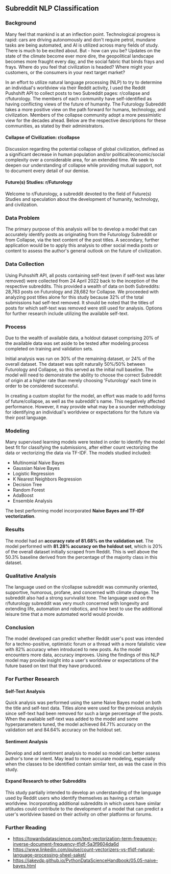 ## Subreddit NLP Classification

### Background
Many feel that mankind is at an inflection point. Technological progress is rapid: cars are driving autonomously and don't require petrol, mundane tasks are being automated, and AI is utilized across many fields of study. There is much to be excited about. But - how can you be? Updates on the state of the climate become ever more dire, the geopolitical landscape becomes more fraught every day, and the social fabric that binds frays and frays. Where do you feel that civilization is headed? Where might your customers, or the consumers in your next target market?

In an effort to utilize natural language processing (NLP) to try to determine an individual's worldview via their Reddit activity, I used the Reddit Pushshift API to collect posts to two Subreddit pages: r/collapse and r/futurology. The members of each community have self-identified as having conflicting views of the future of humanity. The Futurology Subreddit takes a more positive view on the path forward for humans, technology, and civilization. Members of the collapse community adopt a more pessimistic view for the decades ahead. Below are the respective descriptions for these communities, as stated by their administrators.

#### Collapse of Civilization: r/collapse
Discussion regarding the potential collapse of global civilization, defined as a significant decrease in human population and/or political/economic/social complexity over a considerable area, for an extended time. We seek to deepen our understanding of collapse while providing mutual support, not to document every detail of our demise.

#### Future(s) Studies: r/Futurology
Welcome to r/Futurology, a subreddit devoted to the field of Future(s) Studies and speculation about the development of humanity, technology, and civilization.

### Data Problem
The primary purpose of this analysis will be to develop a model that can accurately identify posts as originating from the Futurology Subreddit or from Collapse, via the text content of the post titles. A secondary, further application would be to apply this analysis to other social media posts or content to assess the author's general outlook on the future of civilization.

### Data Collection
Using Puhsshift API, all posts containing self-text (even if self-text was later removed) were collected from 24 April 2022 back to the inception of the respective subreddits. This provided a wealth of data on both Subreddits: 28,763 posts on Futurology and 28,682 for Collapse. We proceeded with analyzing post titles alone for this study because 32% of the total submissions had self-text removed. It should be noted that the titles of posts for which self-text was removed were still used for analysis. Options for further research include utilizing the available self-text.

### Process
Due to the wealth of available data, a holdout dataset comprising 20% of the available data was set aside to be tested after modeling process completed on training and validation sets.

Initial analysis was run on 30% of the remaining dataset, or 24% of the overall dataset. The dataset was split naturally 50%/50% between Futurology and Collapse, so this served as the initial null baseline. The model will need to demonstrate the ability to choose the correct Subreddit of origin at a higher rate than merely choosing 'Futurology' each time in order to be considered successful.

In creating a custom stoplist for the model, an effort was made to add forms of future/collapse, as well as the subreddit's name. This negatively affected performance. However, it may provide what may be a sounder methodology for identifying an individual's worldview or expectations for the future via their post language.

### Modeling
Many supervised learning models were tested in order to identify the model best fit for classifying the submissions, after either count vectorizing the data or vectorizing the data via TF-IDF. The models studied included:

* Multinomial Naive Bayes
* Gaussian Naive Bayes
* Logistic Regression
* K Nearest Neighbors Regression
* Decision Tree 
* Random Forest
* AdaBoost
* Ensemble Analysis

The best performing model incorporated **Naive Bayes and TF-IDF vectorization**. 

### Results
The model had an **accuracy rate of 81.68% on the validation set**. The model performed with **81.28% accuracy on the holdout set**, which is 20% of the overall dataset initially scraped from Reddit. This is well above the 50.3% baseline derived from the percentage of the majority class in this dataset.

### Qualitative Analysis
The language used on the r/collapse subreddit was community oriented, supportive, humorous, profane, and concerned with climate change. The subreddit also had a strong survivalist tone. The language used on the r/futurology subreddit was very much concerned with longevity and extending life, automation and robotics, and how best to use the additional leisure time that a more automated world would provide.

### Conclusion
The model developed can predict whether Reddit user's post was intended for a techno-positive, optimistic forum or a thread with a more fatalistic view with 82% accuracy when introduced to new posts. As the model encounters more data, accuracy improves. Using the findings of this NLP model may provide insight into a user's worldview or expectations of the future based on text that they have produced.

### For Further Research
#### Self-Text Analysis
Quick analysis was performed using the same Naive Bayes model on both the title and self-text data. Titles alone were used for the previous analysis since self-text had been removed for such a large percentage of the posts. When the available self-text was added to the model and some hyperparameters tuned, the model achieved 84.71% accuracy on the validation set and 84.64% accuracy on the holdout set.

#### Sentiment Analysis
Develop and add sentiment analysis to model so model can better assess author's tone or intent. May lead to more accurate modeling, especially when the classes to be identified contain similar text, as was the case in this study.

#### Expand Research to other Subreddits
This study partially intended to develop an understanding of the language used by Reddit users who identify themselves as having a certain worldview. Incorporating additional subreddits in which users have similar attitudes could contribute to the development of a model that can predict a user's worldview based on their activity on other platforms or forums.  

### Further Reading
* https://towardsdatascience.com/text-vectorization-term-frequency-inverse-document-frequency-tfidf-5a3f9604da6d
* https://www.linkedin.com/pulse/count-vectorizers-vs-tfidf-natural-language-processing-sheel-saket/
* https://jakevdp.github.io/PythonDataScienceHandbook/05.05-naive-bayes.html

